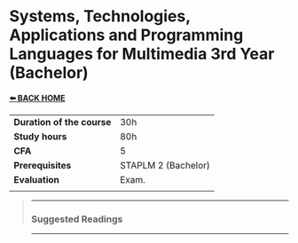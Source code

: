 # **Systems, Technologies, Applications and Programming Languages for Multimedia 3rd Year (Bachelor)**  

[**⬅️ BACK HOME**](/HOME.md)  

|                          |     |
|:-------------------------|:----|  
|**Duration of the course**|30h  |
|**Study hours**           |80h |
|**CFA**                   |5    |
|**Prerequisites**         |STAPLM 2 (Bachelor) |
|**Evaluation**            |Exam.|
|                          |     |





>---
>### **Suggested Readings**  

>---
